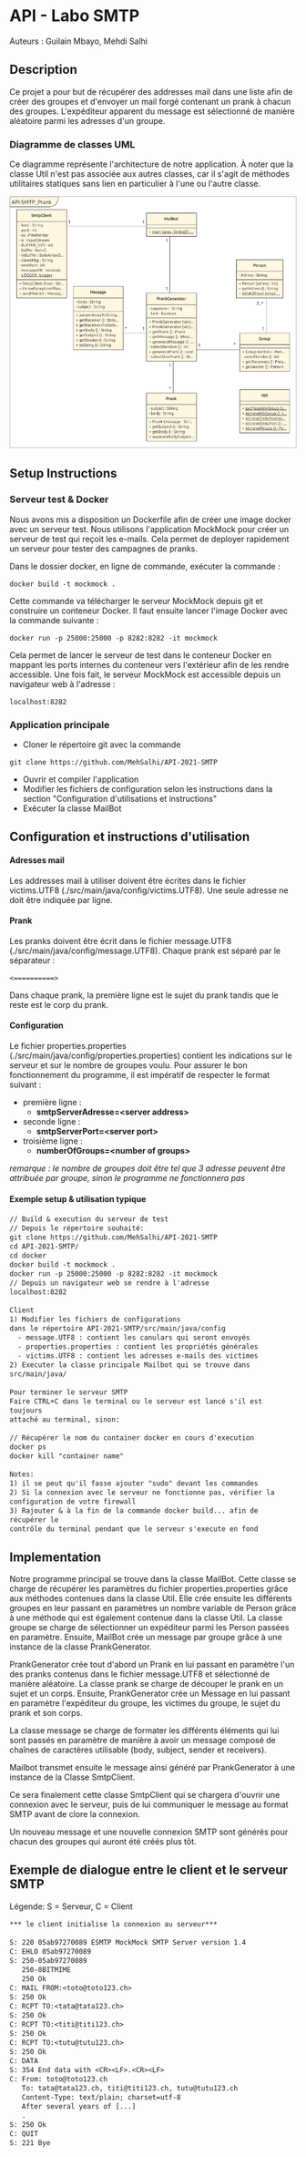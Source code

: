 # API - Labo SMTP
Auteurs :
Guilain Mbayo,
Mehdi Salhi

## Description
Ce projet a pour but de récupérer des addresses mail dans une
liste afin de créer des groupes et d'envoyer un mail forgé contenant
un prank à chacun des groupes. L'expéditeur apparent du message est 
sélectionné de manière aléatoire parmi les adresses d'un groupe.

### Diagramme de classes UML
Ce diagramme représente l'architecture de notre application. À noter que la 
classe Util n'est pas associée aux autres classes, car il s'agit de méthodes 
utilitaires statiques sans lien en particulier à l'une ou l'autre classe.

![](figures/uml-diagram.png)

## Setup Instructions

### Serveur test & Docker
Nous avons mis a disposition un Dockerfile afin de créer une image docker
avec un serveur test. Nous utilisons l'application MockMock pour créer un 
serveur de test qui reçoit les e-mails. Cela permet de deployer rapidement 
un serveur pour tester des campagnes de pranks.

Dans le dossier docker, en ligne de commande, exécuter la commande :
```
docker build -t mockmock .
```
Cette commande va télécharger le serveur MockMock depuis git et construire
un conteneur Docker. Il faut ensuite lancer l'image Docker avec la commande
suivante :
```
docker run -p 25000:25000 -p 8282:8282 -it mockmock
```
Cela permet de lancer le serveur de test dans le conteneur Docker en mappant
les ports internes du conteneur vers l'extérieur afin de les rendre
accessible. Une fois fait, le serveur MockMock est accessible depuis un
navigateur web à l'adresse :
```
localhost:8282
```

### Application principale
- Cloner le répertoire git avec la commande
```
git clone https://github.com/MehSalhi/API-2021-SMTP
```
- Ouvrir et compiler l'application
- Modifier les fichiers de configuration selon les instructions dans la section "Configuration d'utilisations et instructions"
- Exécuter la classe MailBot

## Configuration et instructions d'utilisation
#### Adresses mail
Les addresses mail à utiliser doivent être écrites dans le fichier 
victims.UTF8 (./src/main/java/config/victims.UTF8). Une seule adresse ne doit 
être indiquée par ligne.
#### Prank
Les pranks doivent être écrit dans le fichier message.UTF8
(./src/main/java/config/message.UTF8). Chaque prank est séparé par le 
séparateur :
```
<==========>
```
Dans chaque prank, la première ligne est le sujet du
prank tandis que le reste est le corp du prank.
#### Configuration
Le fichier properties.properties (./src/main/java/config/properties.properties)
contient les indications sur le serveur et sur le nombre de groupes voulu.
Pour assurer le bon fonctionnement du programme, il est impératif de 
respecter le format suivant :
- première ligne :
  - **smtpServerAdresse=\<server address\>**
- seconde ligne :
  - **smtpServerPort=\<server port\>**
- troisième ligne :
  - **numberOfGroups=\<number of groups\>**
  
*remarque : le nombre de groupes doit être tel que 3 adresse peuvent être
attribuée par groupe, sinon le programme ne fonctionnera pas*

#### Exemple setup & utilisation typique

```
// Build & execution du serveur de test
// Depuis le répertoire souhaité:
git clone https://github.com/MehSalhi/API-2021-SMTP
cd API-2021-SMTP/
cd docker
docker build -t mockmock .
docker run -p 25000:25000 -p 8282:8282 -it mockmock
// Depuis un navigateur web se rendre à l'adresse
localhost:8282

Client
1) Modifier les fichiers de configurations 
dans le répertoire API-2021-SMTP/src/main/java/config
  - message.UTF8 : contient les canulars qui seront envoyés
  - properties.properties : contient les propriétés générales
  - victims.UTF8 : contient les adresses e-mails des victimes
2) Executer la classe principale Mailbot qui se trouve dans src/main/java/

Pour terminer le serveur SMTP
Faire CTRL+C dans le terminal ou le serveur est lancé s'il est toujours 
attaché au terminal, sinon:

// Récupérer le nom du container docker en cours d'execution
docker ps
docker kill "container name"

Notes: 
1) il se peut qu'il fasse ajouter "sudo" devant les commandes
2) Si la connexion avec le serveur ne fonctionne pas, vérifier la 
configuration de votre firewall
3) Rajouter & à la fin de la commande docker build... afin de récupérer le 
contrôle du terminal pendant que le serveur s'execute en fond

```


## Implementation
Notre programme principal se trouve dans la classe MailBot. Cette classe
se charge de récupérer les paramètres du fichier properties.properties
grâce aux méthodes contenues dans la classe Util. Elle crée ensuite les
différents groupes en leur passant en paramètres un nombre variable de 
Person grâce à une méthode qui est également contenue dans la 
classe Util. La classe groupe se charge de sélectionner un expéditeur parmi
les Person passées en paramètre. Ensuite, MailBot crée un message par groupe 
grâce à une instance de la 
classe PrankGenerator.

PrankGenerator crée tout d'abord un Prank en lui passant en paramètre l'un 
des pranks contenus dans le fichier message.UTF8 et sélectionné de manière
aléatoire. La classe prank se charge de découper le prank en un sujet et
un corps. Ensuite, PrankGenerator crée un Message en lui passant en paramètre
l'expéditeur du groupe, les victimes du groupe, le sujet du prank et son corps.

La classe message se charge de formater les différents éléments qui lui sont 
passés en paramètre de manière à avoir un message composé de chaînes de caractères
utilisable (body, subject, sender et receivers).

Mailbot transmet ensuite le message ainsi généré par PrankGenerator à une
instance de la Classe SmtpClient.

Ce sera finalement cette classe SmtpClient qui se chargera d'ouvrir une connexion
avec le serveur, puis de lui communiquer le message au format SMTP avant de clore
la connexion.

Un nouveau message et une nouvelle connexion SMTP sont générés pour chacun
des groupes qui auront été créés plus tôt.

## Exemple de dialogue entre le client et le serveur SMTP
Légende: S = Serveur, C = Client

```
*** le client initialise la connexion au serveur***

S: 220 05ab97270089 ESMTP MockMock SMTP Server version 1.4
C: EHLO 05ab97270089
S: 250-05ab97270089
   250-8BITMIME
   250 Ok
C: MAIL FROM:<toto@toto123.ch>
S: 250 Ok
C: RCPT TO:<tata@tata123.ch>
S: 250 Ok
C: RCPT TO:<titi@titi123.ch>
S: 250 Ok
C: RCPT TO:<tutu@tutu123.ch>
S: 250 Ok
C: DATA
S: 354 End data with <CR><LF>.<CR><LF>
C: From: toto@toto123.ch
   To: tata@tata123.ch, titi@titi123.ch, tutu@tutu123.ch
   Content-Type: text/plain; charset=utf-8
   After several years of [...]
   .
S: 250 Ok
C: QUIT
S: 221 Bye
```
